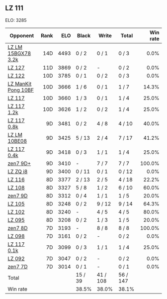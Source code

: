 ## LZ 111 ##

ELO: 3285

Opponent | Rank | ELO | Black | Write | Total | Win rate
---------|-----:|----:|-------|-------|-------|-------:
[LZ LM 15BGX78 3.2k](LZ%20LM%2015BGX78%203.2k.md) | 14D | 4493 | 0 / 2 | 0 / 1 | 0 / 3 | 0.0%
[LZ 127](LZ%20127.md) | 11D | 3869 | 0 / 2 | - | 0 / 2 | 0.0%
[LZ 122](LZ%20122.md) | 10D | 3785 | 0 / 1 | 0 / 2 | 0 / 3 | 0.0%
[LZ ManKit Pong 10BF](LZ%20ManKit%20Pong%2010BF.md) | 10D | 3666 | 1 / 6 | 0 / 1 | 1 / 7 | 14.3%
[LZ 117](LZ%20117.md) | 10D | 3660 | 1 / 3 | 0 / 1 | 1 / 4 | 25.0%
[LZ 117 1.2k](LZ%20117%201.2k.md) | 10D | 3626 | 1 / 2 | 0 / 2 | 1 / 4 | 25.0%
[LZ 117 0.8k](LZ%20117%200.8k.md) | 9D | 3481 | 0 / 2 | 4 / 8 | 4 / 10 | 40.0%
[LZ LM 10BE08](LZ%20LM%2010BE08.md) | 9D | 3425 | 5 / 13 | 2 / 4 | 7 / 17 | 41.2%
[LZ 117 0.4k](LZ%20117%200.4k.md) | 9D | 3418 | 0 / 3 | 1 / 1 | 1 / 4 | 25.0%
[zen7 9D+](zen7%209D+.md) | 9D | 3410 | - | 7 / 7 | 7 / 7 | 100.0%
[LZ ZQ i8](LZ%20ZQ%20i8.md) | 9D | 3400 | 0 / 11 | 0 / 1 | 0 / 12 | 0.0%
[LZ 116](LZ%20116.md) | 8D | 3377 | 2 / 13 | 2 / 5 | 4 / 18 | 22.2%
[LZ 108](LZ%20108.md) | 8D | 3327 | 5 / 8 | 1 / 2 | 6 / 10 | 60.0%
[zen7 9D](zen7%209D.md) | 8D | 3312 | 0 / 4 | 1 / 1 | 1 / 5 | 20.0%
[LZ 105](LZ%20105.md) | 8D | 3248 | 0 / 2 | 9 / 12 | 9 / 14 | 64.3%
[LZ 102](LZ%20102.md) | 8D | 3240 | - | 4 / 5 | 4 / 5 | 80.0%
[LZ 095](LZ%20095.md) | 8D | 3208 | 0 / 2 | 1 / 3 | 1 / 5 | 20.0%
[zen7 8D](zen7%208D.md) | 7D | 3193 | - | 8 / 8 | 8 / 8 | 100.0%
[LZ 098](LZ%20098.md) | 7D | 3161 | 0 / 2 | - | 0 / 2 | 0.0%
[LZ 117 0.1k](LZ%20117%200.1k.md) | 7D | 3099 | 0 / 3 | 1 / 1 | 1 / 4 | 25.0%
[LZ 092](LZ%20092.md) | 7D | 3047 | 0 / 2 | - | 0 / 2 | 0.0%
[zen7 7D](zen7%207D.md) | 7D | 3014 | 0 / 1 | - | 0 / 1 | 0.0%
Total | | | 15 / 39 | 41 / 108 | 56 / 147 | 
Win rate| | | 38.5% | 38.0% | 38.1% | 
